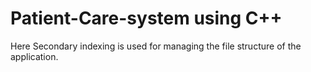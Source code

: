 # Patient-Care-system using C++

Here Secondary indexing is used for managing the file structure of the application.
